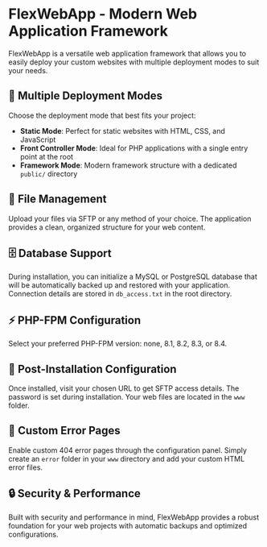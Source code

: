 # FlexWebApp - Modern Web Application Framework

FlexWebApp is a versatile web application framework that allows you to easily deploy your custom websites with multiple deployment modes to suit your needs.

## 🚀 Multiple Deployment Modes

Choose the deployment mode that best fits your project:

- **Static Mode**: Perfect for static websites with HTML, CSS, and JavaScript
- **Front Controller Mode**: Ideal for PHP applications with a single entry point at the root
- **Framework Mode**: Modern framework structure with a dedicated `public/` directory

## 📁 File Management

Upload your files via SFTP or any method of your choice. The application provides a clean, organized structure for your web content.

## 🗄️ Database Support

During installation, you can initialize a MySQL or PostgreSQL database that will be automatically backed up and restored with your application. Connection details are stored in `db_access.txt` in the root directory.

## ⚡ PHP-FPM Configuration

Select your preferred PHP-FPM version: none, 8.1, 8.2, 8.3, or 8.4.

## 🔧 Post-Installation Configuration

Once installed, visit your chosen URL to get SFTP access details. The password is set during installation. Your web files are located in the `www` folder.

## 🎨 Custom Error Pages

Enable custom 404 error pages through the configuration panel. Simply create an `error` folder in your `www` directory and add your custom HTML error files.

## 🔒 Security & Performance

Built with security and performance in mind, FlexWebApp provides a robust foundation for your web projects with automatic backups and optimized configurations. 
